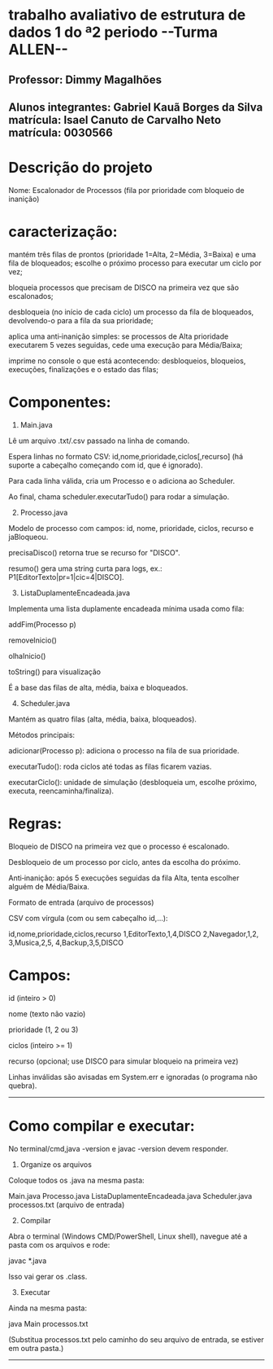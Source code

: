 # trabalho avaliativo de estrutura de dados 1 do ª2 periodo --Turma ALLEN--
Professor:
Dimmy Magalhões
-----------------------------------
Alunos integrantes:
Gabriel Kauã Borges da Silva
matrícula:
Isael Canuto de Carvalho Neto 
matrícula: 0030566
-----------------------------------
# Descrição do projeto

Nome: Escalonador de Processos (fila por prioridade com bloqueio de inanição)

# caracterização:

mantém três filas de prontos (prioridade 1=Alta, 2=Média, 3=Baixa) e uma fila de bloqueados;
escolhe o próximo processo para executar um ciclo por vez;

bloqueia processos que precisam de DISCO na primeira vez que são escalonados;

desbloqueia (no início de cada ciclo) um processo da fila de bloqueados, devolvendo-o para a fila da sua prioridade;

aplica uma anti‑inanição simples: se processos de Alta prioridade executarem 5 vezes seguidas, cede uma execução para Média/Baixa;

imprime no console o que está acontecendo: desbloqueios, bloqueios, execuções, finalizações e o estado das filas;


# Componentes:

1. Main.java

Lê um arquivo .txt/.csv passado na linha de comando.

Espera linhas no formato CSV:
id,nome,prioridade,ciclos[,recurso]
(há suporte a cabeçalho começando com id, que é ignorado).

Para cada linha válida, cria um Processo e o adiciona ao Scheduler.

Ao final, chama scheduler.executarTudo() para rodar a simulação.



2. Processo.java

Modelo de processo com campos: id, nome, prioridade, ciclos, recurso e jaBloqueou.

precisaDisco() retorna true se recurso for "DISCO".

resumo() gera uma string curta para logs, ex.: P1[EditorTexto|pr=1|cic=4|DISCO].



3. ListaDuplamenteEncadeada.java

Implementa uma lista duplamente encadeada mínima usada como fila:

addFim(Processo p)

removeInicio()

olhaInicio()

toString() para visualização


É a base das filas de alta, média, baixa e bloqueados.



4. Scheduler.java

Mantém as quatro filas (alta, média, baixa, bloqueados).

Métodos principais:

adicionar(Processo p): adiciona o processo na fila de sua prioridade.

executarTudo(): roda ciclos até todas as filas ficarem vazias.

executarCiclo(): unidade de simulação (desbloqueia um, escolhe próximo, executa, reencaminha/finaliza).


# Regras:

Bloqueio de DISCO na primeira vez que o processo é escalonado.

Desbloqueio de um processo por ciclo, antes da escolha do próximo.

Anti‑inanição: após 5 execuções seguidas da fila Alta, tenta escolher alguém de Média/Baixa.





Formato de entrada (arquivo de processos)

CSV com vírgula (com ou sem cabeçalho id,...):


id,nome,prioridade,ciclos,recurso
1,EditorTexto,1,4,DISCO
2,Navegador,1,2,
3,Musica,2,5,
4,Backup,3,5,DISCO

# Campos:

id (inteiro > 0)

nome (texto não vazio)

prioridade (1, 2 ou 3)

ciclos (inteiro >= 1)

recurso (opcional; use DISCO para simular bloqueio na primeira vez)


Linhas inválidas são avisadas em System.err e ignoradas (o programa não quebra).


---

# Como compilar e executar:

No terminal/cmd,java -version e javac -version devem responder.



1) Organize os arquivos

Coloque todos os .java na mesma pasta:

Main.java
Processo.java
ListaDuplamenteEncadeada.java
Scheduler.java
processos.txt   (arquivo de entrada)

2) Compilar

Abra o terminal (Windows CMD/PowerShell, Linux shell), navegue até a pasta com os arquivos e rode:

javac *.java

Isso vai gerar os .class.

3) Executar

Ainda na mesma pasta:

java Main processos.txt

(Substitua processos.txt pelo caminho do seu arquivo de entrada, se estiver em outra pasta.)


---
